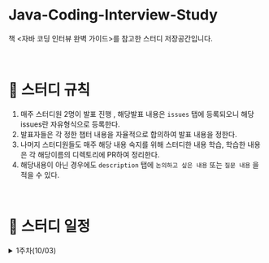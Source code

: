 # Java-Coding-Interview-Study
책 &lt;자바 코딩 인터뷰 완벽 가이드>를 참고한 스터디 저장공간입니다.

<br>

# 📢 스터디 규칙
1. 매주 스터디원 2명이 발표 진행 , 해당발표 내용은 `issues` 탭에 등록되오니 해당 issues란 자유형식으로 등록한다.
2. 발표자들은 각 정한 챕터 내용을 자율적으로 합의하여 발표 내용을 정한다.  
3. 나머지 스터디원들도 매주 해당 내용 숙지를 위해 스터디한 내용 학습, 학습한 내용은 각 해당이름의 디렉토리에 PR하여 정리한다. 
4. 해당내용이 아닌 경우에도 `description` 탭에 `논의하고 싶은 내용` 또는 `질문 내용` 을 적을 수 있다.


<br>

# 📅 스터디 일정

<details>
<summary>1주차(10/03)</summary>
<div markdown="1">

* 서로 자기소개 시간 가졌음
* 스터디 취지, 방향, 구성 방식 정하기

</div>
</details>
